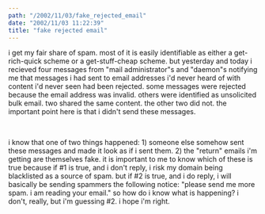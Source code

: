 ```yaml
---
path: "/2002/11/03/fake_rejected_email" 
date: "2002/11/03 11:22:39" 
title: "fake rejected email" 
---
```

<p>i get my fair share of spam. most of it is easily identifiable as either a get-rich-quick scheme or a get-stuff-cheap scheme. but yesterday and today i recieved four messages from "mail administrator"s and "daemon"s notifying me that messages i had sent to email addresses i'd never heard of with content i'd never seen had been rejected. some messages were rejected because the email address was invalid. others were identified as unsolicited bulk email. two shared the same content. the other two did not. the important point here is that i didn't send these messages.</p><br><p>i know that one of two things happened: 1) someone else somehow sent these messages and made it look as if i sent them. 2) the "return" emails i'm getting are themselves fake. it is important to me to know which of these is true because if #1 is true, and i don't reply, i risk my domain being blacklisted as a source of spam. but if #2 is true, and i do reply, i will basically be sending spammers the following notice: "please send me more spam. i am reading your email." so how do i know what is happening? i don't, really, but i'm guessing #2. i hope i'm right.</p>